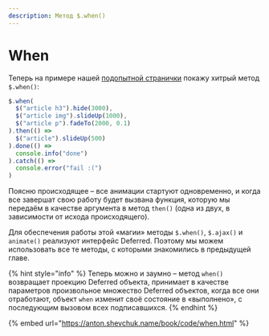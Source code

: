 ```yaml
---
description: Метод $.when()
---
```


# When

Теперь на примере нашей [подопытной странички](https://anton.shevchuk.name/book/code/when.html) покажу хитрый метод `$.when()`:

```javascript
$.when(
  $("article h3").hide(3000),
  $("article img").slideUp(1000),
  $("article p").fadeTo(2000, 0.1)
).then(() =>
  $("article").slideUp(500)
).done(() =>
  console.info("done")
).catch(() =>
  console.error("fail :(")
)
```

Поясню происходящее – все анимации стартуют одновременно, и когда все завершат свою работу будет вызвана функция, которую мы передаём в качестве аргумента в метод `then()` (одна из двух, в зависимости от исхода происходящего).&#x20;

Для обеспечения работы этой «магии» методы `$.when()`, `$.ajax()` и `animate()` реализуют интерфейс Deferred. Поэтому мы можем использовать все те методы, с которыми знакомились в предыдущей главе.

{% hint style="info" %}
Теперь можно и заумно – метод `when()` возвращает проекцию Deferred объекта, принимает в качестве параметров произвольное множество Deferred объектов, когда все они отработают, объект `when` изменит своё состояние в «выполнено», с последующим вызовом всех подписавшихся.
{% endhint %}

{% embed url="https://anton.shevchuk.name/book/code/when.html" %}
